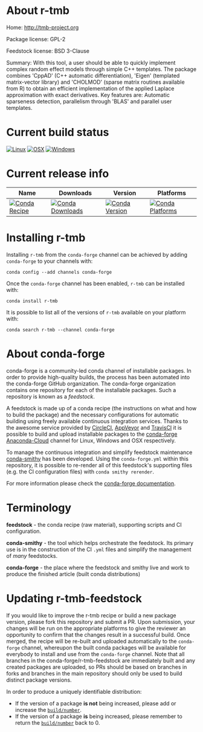 About r-tmb
===========

Home: http://tmb-project.org

Package license: GPL-2

Feedstock license: BSD 3-Clause

Summary: With this tool, a user should be able to quickly implement complex random effect models through simple C++ templates. The package combines 'CppAD' (C++ automatic differentiation), 'Eigen' (templated matrix-vector library) and 'CHOLMOD' (sparse matrix routines available from R) to obtain an efficient implementation of the applied Laplace approximation with exact derivatives. Key features are: Automatic sparseness detection, parallelism through 'BLAS' and parallel user templates.



Current build status
====================

[![Linux](https://img.shields.io/circleci/project/github/conda-forge/r-tmb-feedstock/master.svg?label=Linux)](https://circleci.com/gh/conda-forge/r-tmb-feedstock)
[![OSX](https://img.shields.io/travis/conda-forge/r-tmb-feedstock/master.svg?label=macOS)](https://travis-ci.org/conda-forge/r-tmb-feedstock)
[![Windows](https://img.shields.io/appveyor/ci/conda-forge/r-tmb-feedstock/master.svg?label=Windows)](https://ci.appveyor.com/project/conda-forge/r-tmb-feedstock/branch/master)

Current release info
====================

| Name | Downloads | Version | Platforms |
| --- | --- | --- | --- |
| [![Conda Recipe](https://img.shields.io/badge/recipe-r--tmb-green.svg)](https://anaconda.org/conda-forge/r-tmb) | [![Conda Downloads](https://img.shields.io/conda/dn/conda-forge/r-tmb.svg)](https://anaconda.org/conda-forge/r-tmb) | [![Conda Version](https://img.shields.io/conda/vn/conda-forge/r-tmb.svg)](https://anaconda.org/conda-forge/r-tmb) | [![Conda Platforms](https://img.shields.io/conda/pn/conda-forge/r-tmb.svg)](https://anaconda.org/conda-forge/r-tmb) |

Installing r-tmb
================

Installing `r-tmb` from the `conda-forge` channel can be achieved by adding `conda-forge` to your channels with:

```
conda config --add channels conda-forge
```

Once the `conda-forge` channel has been enabled, `r-tmb` can be installed with:

```
conda install r-tmb
```

It is possible to list all of the versions of `r-tmb` available on your platform with:

```
conda search r-tmb --channel conda-forge
```


About conda-forge
=================

conda-forge is a community-led conda channel of installable packages.
In order to provide high-quality builds, the process has been automated into the
conda-forge GitHub organization. The conda-forge organization contains one repository
for each of the installable packages. Such a repository is known as a *feedstock*.

A feedstock is made up of a conda recipe (the instructions on what and how to build
the package) and the necessary configurations for automatic building using freely
available continuous integration services. Thanks to the awesome service provided by
[CircleCI](https://circleci.com/), [AppVeyor](http://www.appveyor.com/)
and [TravisCI](https://travis-ci.org/) it is possible to build and upload installable
packages to the [conda-forge](https://anaconda.org/conda-forge)
[Anaconda-Cloud](http://docs.anaconda.org/) channel for Linux, Windows and OSX respectively.

To manage the continuous integration and simplify feedstock maintenance
[conda-smithy](http://github.com/conda-forge/conda-smithy) has been developed.
Using the ``conda-forge.yml`` within this repository, it is possible to re-render all of
this feedstock's supporting files (e.g. the CI configuration files) with ``conda smithy rerender``.

For more information please check the [conda-forge documentation](https://conda-forge.org/docs/).

Terminology
===========

**feedstock** - the conda recipe (raw material), supporting scripts and CI configuration.

**conda-smithy** - the tool which helps orchestrate the feedstock.
                   Its primary use is in the construction of the CI ``.yml`` files
                   and simplify the management of *many* feedstocks.

**conda-forge** - the place where the feedstock and smithy live and work to
                  produce the finished article (built conda distributions)


Updating r-tmb-feedstock
========================

If you would like to improve the r-tmb recipe or build a new
package version, please fork this repository and submit a PR. Upon submission,
your changes will be run on the appropriate platforms to give the reviewer an
opportunity to confirm that the changes result in a successful build. Once
merged, the recipe will be re-built and uploaded automatically to the
`conda-forge` channel, whereupon the built conda packages will be available for
everybody to install and use from the `conda-forge` channel.
Note that all branches in the conda-forge/r-tmb-feedstock are
immediately built and any created packages are uploaded, so PRs should be based
on branches in forks and branches in the main repository should only be used to
build distinct package versions.

In order to produce a uniquely identifiable distribution:
 * If the version of a package **is not** being increased, please add or increase
   the [``build/number``](http://conda.pydata.org/docs/building/meta-yaml.html#build-number-and-string).
 * If the version of a package **is** being increased, please remember to return
   the [``build/number``](http://conda.pydata.org/docs/building/meta-yaml.html#build-number-and-string)
   back to 0.